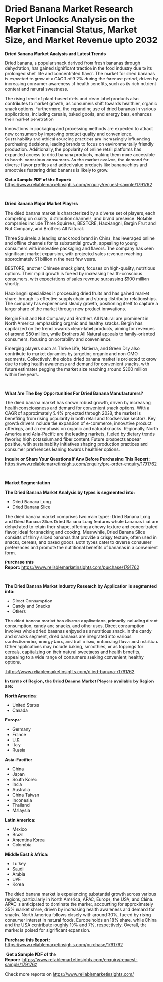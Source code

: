 <p><h1>Dried Banana Market Research Report Unlocks Analysis on the Market Financial Status, Market Size, and Market Revenue upto 2032</h1></p><p><strong>Dried Banana Market Analysis and Latest Trends</strong></p>
<p><p>Dried banana, a popular snack derived from fresh bananas through dehydration, has gained significant traction in the food industry due to its prolonged shelf life and concentrated flavor. The market for dried bananas is expected to grow at a CAGR of 9.2% during the forecast period, driven by increasing consumer awareness of health benefits, such as its rich nutrient content and natural sweetness. </p><p>The rising trend of plant-based diets and clean label products also contributes to market growth, as consumers shift towards healthier, organic snack options. Furthermore, the expanding use of dried bananas in various applications, including cereals, baked goods, and energy bars, enhances their market penetration. </p><p>Innovations in packaging and processing methods are expected to attract new consumers by improving product quality and convenience. Sustainability and ethical sourcing practices are increasingly influencing purchasing decisions, leading brands to focus on environmentally friendly production. Additionally, the popularity of online retail platforms has expanded access to dried banana products, making them more accessible to health-conscious consumers. As the market evolves, the demand for diverse flavor profiles and added value products like banana chips and smoothies featuring dried bananas is likely to grow.</p></p>
<p><strong>Get a Sample PDF of the Report:&nbsp;</strong> <a href="https://www.reliablemarketinsights.com/enquiry/request-sample/1791762?utm_campaign=2311&utm_medium=2&utm_source=Github&utm_content=ia&utm_term=14022025&utm_id=dried-banana">https://www.reliablemarketinsights.com/enquiry/request-sample/1791762</a></p>
<p>&nbsp;</p>
<p><strong>Dried Banana Major Market Players</strong></p>
<p><p>The dried banana market is characterized by a diverse set of players, each competing on quality, distribution channels, and brand presence. Notable companies include Three Squirrels, BESTORE, Haoxiangni, Bergin Fruit and Nut Company, and Brothers All Natural. </p><p>Three Squirrels, a leading snack food brand in China, has leveraged online and offline channels for its substantial growth, appealing to young consumers with innovative packaging and flavors. The company has seen significant market expansion, with projected sales revenue reaching approximately $1 billion in the next few years.</p><p>BESTORE, another Chinese snack giant, focuses on high-quality, nutritious options. Their rapid growth is fueled by increasing health-conscious consumers, with expectations of sales revenue surpassing $900 million shortly. </p><p>Haoxiangni specializes in processing dried fruits and has gained market share through its effective supply chain and strong distributor relationships. The company has experienced steady growth, positioning itself to capture a larger share of the market through new product innovations.</p><p>Bergin Fruit and Nut Company and Brothers All Natural are prominent in North America, emphasizing organic and healthy snacks. Bergin has capitalized on the trend towards clean-label products, aiming for revenues of around $50 million, while Brothers All Natural appeals to family-oriented consumers, focusing on portability and convenience.</p><p>Emerging players such as Thrive Life, Natierra, and Green Day also contribute to market dynamics by targeting organic and non-GMO segments. Collectively, the global dried banana market is projected to grow due to rising health awareness and demand for convenient snacks, with future estimates pegging the market size reaching around $200 million within five years.</p></p>
<p>&nbsp;</p>
<p><strong>What Are The Key Opportunities For Dried Banana Manufacturers?</strong></p>
<p><p>The dried banana market has shown robust growth, driven by increasing health consciousness and demand for convenient snack options. With a CAGR of approximately 5.4% projected through 2028, the market is benefiting from rising popularity in both retail and foodservice sectors. Key growth drivers include the expansion of e-commerce, innovative product offerings, and an emphasis on organic and natural snacks. Regionally, North America and Asia-Pacific are the leading markets, fueled by dietary trends favoring high potassium and fiber content. Future prospects appear positive, with sustainability initiatives shaping production practices and consumer preferences leaning towards healthier options.</p></p>
<p><strong>Inquire or Share Your Questions If Any Before Purchasing This Report:</strong> <a href="https://www.reliablemarketinsights.com/enquiry/pre-order-enquiry/1791762?utm_campaign=2311&utm_medium=2&utm_source=Github&utm_content=ia&utm_term=14022025&utm_id=dried-banana">https://www.reliablemarketinsights.com/enquiry/pre-order-enquiry/1791762</a></p>
<p>&nbsp;</p>
<p><strong>Market Segmentation</strong></p>
<p><strong>The Dried Banana Market Analysis by types is segmented into:</strong></p>
<p><ul><li>Dried Banana Long</li><li>Dried Banana Slice</li></ul></p>
<p><p>The dried banana market comprises two main types: Dried Banana Long and Dried Banana Slice. Dried Banana Long features whole bananas that are dehydrated to retain their shape, offering a chewy texture and concentrated flavor, ideal for snacking and cooking. Meanwhile, Dried Banana Slice consists of thinly sliced bananas that provide a crispy texture, often used in snacks, cereals, and baked goods. Both types cater to diverse consumer preferences and promote the nutritional benefits of bananas in a convenient form.</p></p>
<p><strong>Purchase this Report:&nbsp;</strong><a href="https://www.reliablemarketinsights.com/purchase/1791762?utm_campaign=2311&utm_medium=2&utm_source=Github&utm_content=ia&utm_term=14022025&utm_id=dried-banana">https://www.reliablemarketinsights.com/purchase/1791762</a></p>
<p>&nbsp;</p>
<p><strong>The Dried Banana Market Industry Research by Application is segmented into:</strong></p>
<p><ul><li>Direct Consumption</li><li>Candy and Snacks</li><li>Others</li></ul></p>
<p><p>The dried banana market has diverse applications, primarily including direct consumption, candy and snacks, and other uses. Direct consumption involves whole dried bananas enjoyed as a nutritious snack. In the candy and snacks segment, dried bananas are integrated into various confectioneries, energy bars, and trail mixes, enhancing flavor and nutrition. Other applications may include baking, smoothies, or as toppings for cereals, capitalizing on their natural sweetness and health benefits, appealing to a wide range of consumers seeking convenient, healthy options.</p></p>
<p><a href="https://www.reliablemarketinsights.com/dried-banana-r1791762?utm_campaign=2311&utm_medium=2&utm_source=Github&utm_content=ia&utm_term=14022025&utm_id=dried-banana">&nbsp;https://www.reliablemarketinsights.com/dried-banana-r1791762</a></p>
<p><strong>In terms of Region, the Dried Banana Market Players available by Region are:</strong></p>
<p>
    <p> <strong> North America: </strong>
        <ul>
            <li>United States</li>
            <li>Canada</li>
        </ul>
        </p> 
    <p> <strong> Europe: </strong>
        <ul>
            <li>Germany</li>
            <li>France</li>
            <li>U.K.</li>
            <li>Italy</li>
            <li>Russia</li>
        </ul>
        </p> 
    <p> <strong> Asia-Pacific: </strong>
        <ul>
            <li>China</li>
            <li>Japan</li>
            <li>South Korea</li>
            <li>India</li>
            <li>Australia</li>
            <li>China Taiwan</li>
            <li>Indonesia</li>
            <li>Thailand</li>
            <li>Malaysia</li>
        </ul>
        </p> 
    <p> <strong> Latin America: </strong>
        <ul>
            <li>Mexico</li>
            <li>Brazil</li>
            <li>Argentina Korea</li>
            <li>Colombia</li>
        </ul>
        </p> 
    <p> <strong> Middle East & Africa: </strong>
        <ul>
            <li>Turkey</li>
            <li>Saudi</li>
            <li>Arabia</li>
            <li>UAE</li>
            <li>Korea</li>
        </ul>
    </p>
    </p>
<p><p>The dried banana market is experiencing substantial growth across various regions, particularly in North America, APAC, Europe, the USA, and China. APAC is anticipated to dominate the market, accounting for approximately 35% market share, driven by increasing health awareness and demand for snacks. North America follows closely with around 30%, fueled by rising consumer interest in natural foods. Europe holds an 18% share, while China and the USA contribute roughly 10% and 7%, respectively. Overall, the market is poised for significant expansion.</p></p>
<p><strong>Purchase this Report: </strong><a href="https://www.reliablemarketinsights.com/purchase/1791762?utm_campaign=2311&utm_medium=2&utm_source=Github&utm_content=ia&utm_term=14022025&utm_id=dried-banana">https://www.reliablemarketinsights.com/purchase/1791762</a></p>
<p>&nbsp;<strong>Get a Sample PDF of the Report:&nbsp;&nbsp;</strong><a href="https://www.reliablemarketinsights.com/enquiry/request-sample/1791762?utm_campaign=2311&utm_medium=2&utm_source=Github&utm_content=ia&utm_term=14022025&utm_id=dried-banana">https://www.reliablemarketinsights.com/enquiry/request-sample/1791762</a></p>
<p><strong></strong></p>
<p>Check more reports on <a href="https://www.reliablemarketinsights.com/?utm_campaign=2311&utm_medium=2&utm_source=Github&utm_content=ia&utm_term=14022025&utm_id=dried-banana">https://www.reliablemarketinsights.com/</a></p>